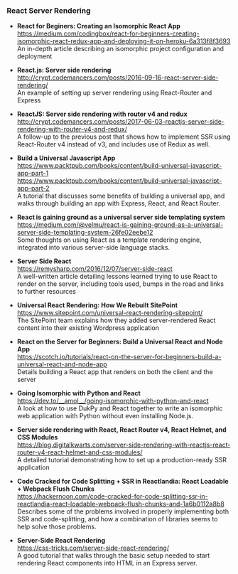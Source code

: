 ### React Server Rendering

- **React for Beginers: Creating an Isomorphic React App**  
  https://medium.com/codingbox/react-for-beginners-creating-isomorphic-react-redux-app-and-deploying-it-on-heroku-6a313f8f3693  
  An in-depth article describing an isomorphic project configuration and deployment
  
- **React.js: Server side rendering**  
  http://crypt.codemancers.com/posts/2016-09-16-react-server-side-rendering/  
  An example of setting up server rendering using React-Router and Express
  
- **ReactJS: Server side rendering with router v4 and redux**  
  http://crypt.codemancers.com/posts/2017-06-03-reactjs-server-side-rendering-with-router-v4-and-redux/  
  A follow-up to the previous post that shows how to implement SSR using React-Router v4 instead of v3, and includes use of Redux as well.
  
- **Build a Universal Javascript App**  
  https://www.packtpub.com/books/content/build-universal-javascript-app-part-1  
  https://www.packtpub.com/books/content/build-universal-javascript-app-part-2  
  A tutorial that discusses some benefits of building a universal app, and walks through building an app with Express, React, and React Router.
  
- **React is gaining ground as a universal server side templating system**  
  https://medium.com/@velmu/react-is-gaining-ground-as-a-universal-server-side-templating-system-26fe02eebe12  
  Some thoughts on using React as a template rendering engine, integrated into various server-side language stacks.
  
- **Server Side React**  
  https://remysharp.com/2016/12/07/server-side-react  
  A well-written article detailing lessons learned trying to use React to render on the server, including tools used, bumps in the road and links to further resources
  
- **Universal React Rendering: How We Rebuilt SitePoint**  
  https://www.sitepoint.com/universal-react-rendering-sitepoint/  
  The SitePoint team explains how they added server-rendered React content into their existing Wordpress application

- **React on the Server for Beginners: Build a Universal React and Node App**  
  https://scotch.io/tutorials/react-on-the-server-for-beginners-build-a-universal-react-and-node-app  
  Details building a React app that renders on both the client and the server
  
- **Going Isomorphic with Python and React**  
  https://dev.to/__amol__/going-isomorphic-with-python-and-react  
  A look at how to use DukPy and React together to write an isomorphic web application with Python without even installing Node.js.
  
- **Server side rendering with React, React Router v4, React Helmet, and CSS Modules**  
  https://blog.digitalkwarts.com/server-side-rendering-with-reactjs-react-router-v4-react-helmet-and-css-modules/  
  A detailed tutorial demonstrating how to set up a production-ready SSR application
  
- **Code Cracked for Code Splitting + SSR in Reactlandia: React Loadable + Webpack Flush Chunks**  
  https://hackernoon.com/code-cracked-for-code-splitting-ssr-in-reactlandia-react-loadable-webpack-flush-chunks-and-1a6b0112a8b8  
  Describes some of the problems involved in properly implementing both SSR and code-splitting, and how a combination of libraries seems to help solve those problems.
  
- **Server-Side React Rendering**  
  https://css-tricks.com/server-side-react-rendering/  
  A good tutorial that walks through the basic setup needed to start rendering React components into HTML in an Express server.
  

  